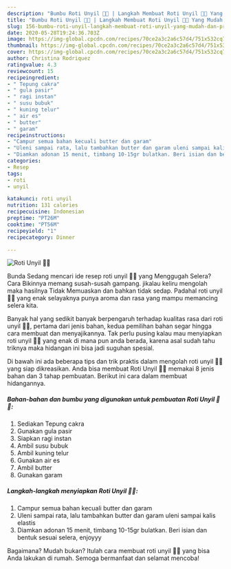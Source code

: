 ```yaml
---
description: "Bumbu Roti Unyil 🥖🍞 | Langkah Membuat Roti Unyil 🥖🍞 Yang Mudah Dan Praktis"
title: "Bumbu Roti Unyil 🥖🍞 | Langkah Membuat Roti Unyil 🥖🍞 Yang Mudah Dan Praktis"
slug: 156-bumbu-roti-unyil-langkah-membuat-roti-unyil-yang-mudah-dan-praktis
date: 2020-05-28T19:24:36.703Z
image: https://img-global.cpcdn.com/recipes/70ce2a3c2a6c57d4/751x532cq70/roti-unyil-🥖🍞-foto-resep-utama.jpg
thumbnail: https://img-global.cpcdn.com/recipes/70ce2a3c2a6c57d4/751x532cq70/roti-unyil-🥖🍞-foto-resep-utama.jpg
cover: https://img-global.cpcdn.com/recipes/70ce2a3c2a6c57d4/751x532cq70/roti-unyil-🥖🍞-foto-resep-utama.jpg
author: Christina Rodriquez
ratingvalue: 4.3
reviewcount: 15
recipeingredient:
- " Tepung cakra"
- " gula pasir"
- " ragi instan"
- " susu bubuk"
- " kuning telur"
- " air es"
- " butter"
- " garam"
recipeinstructions:
- "Campur semua bahan kecuali butter dan garam"
- "Uleni sampai rata, lalu tambahkan butter dan garam uleni sampai kalis elastis"
- "Diamkan adonan 15 menit, timbang 10-15gr bulatkan. Beri isian dan bentuk sesuai selera, enjoyyy"
categories:
- Resep
tags:
- roti
- unyil

katakunci: roti unyil 
nutrition: 131 calories
recipecuisine: Indonesian
preptime: "PT26M"
cooktime: "PT56M"
recipeyield: "1"
recipecategory: Dinner

---
```



![Roti Unyil 🥖🍞](https://img-global.cpcdn.com/recipes/70ce2a3c2a6c57d4/751x532cq70/roti-unyil-🥖🍞-foto-resep-utama.jpg)

Bunda Sedang mencari ide resep roti unyil 🥖🍞 yang Menggugah Selera? Cara Bikinnya memang susah-susah gampang. jikalau keliru mengolah maka hasilnya Tidak Memuaskan dan bahkan tidak sedap. Padahal roti unyil 🥖🍞 yang enak selayaknya punya aroma dan rasa yang mampu memancing selera kita.



Banyak hal yang sedikit banyak berpengaruh terhadap kualitas rasa dari roti unyil 🥖🍞, pertama dari jenis bahan, kedua pemilihan bahan segar hingga cara membuat dan menyajikannya. Tak perlu pusing kalau mau menyiapkan roti unyil 🥖🍞 yang enak di mana pun anda berada, karena asal sudah tahu triknya maka hidangan ini bisa jadi suguhan spesial.


Di bawah ini ada beberapa tips dan trik praktis dalam mengolah roti unyil 🥖🍞 yang siap dikreasikan. Anda bisa membuat Roti Unyil 🥖🍞 memakai 8 jenis bahan dan 3 tahap pembuatan. Berikut ini cara dalam membuat hidangannya.

<!--inarticleads1-->

##### Bahan-bahan dan bumbu yang digunakan untuk pembuatan Roti Unyil 🥖🍞:

1. Sediakan  Tepung cakra
1. Gunakan  gula pasir
1. Siapkan  ragi instan
1. Ambil  susu bubuk
1. Ambil  kuning telur
1. Gunakan  air es
1. Ambil  butter
1. Gunakan  garam




<!--inarticleads2-->

##### Langkah-langkah menyiapkan Roti Unyil 🥖🍞:

1. Campur semua bahan kecuali butter dan garam
1. Uleni sampai rata, lalu tambahkan butter dan garam uleni sampai kalis elastis
1. Diamkan adonan 15 menit, timbang 10-15gr bulatkan. Beri isian dan bentuk sesuai selera, enjoyyy




Bagaimana? Mudah bukan? Itulah cara membuat roti unyil 🥖🍞 yang bisa Anda lakukan di rumah. Semoga bermanfaat dan selamat mencoba!

